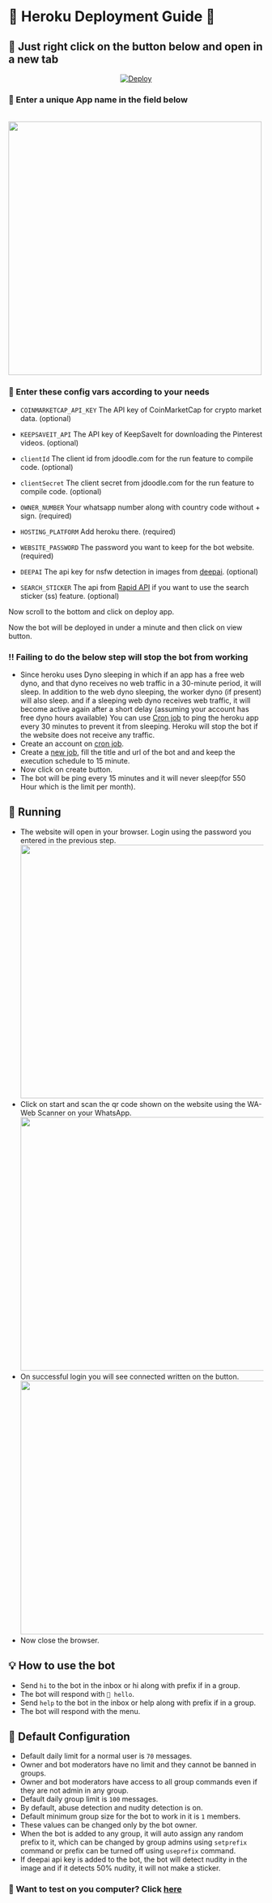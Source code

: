 # 🤖️ Heroku Deployment Guide 🤖️

## 🎅 Just right click on the button below and open in a new tab

<p align="center">
<a href="https://heroku.com/deploy?template=https://github.com/sidd2808/xxx-whatsapp-bot/tree/master"  target="_blank">
  <img src="https://www.herokucdn.com/deploy/button.svg" alt="Deploy">
</a></p>

### 📝 Enter a unique App name in the field below

 <br/><img width = "500px"  src='images/deployapp.png'></img>

### 🔑 Enter these config vars according to your needs

- `COINMARKETCAP_API_KEY` The API key of CoinMarketCap for crypto market data. (optional)

- `KEEPSAVEIT_API` The API key of KeepSaveIt for downloading the Pinterest videos. (optional)

- `clientId` The client id from jdoodle.com for the run feature to compile code. (optional)

- `clientSecret` The client secret from jdoodle.com for the run feature to compile code. (optional)

- `OWNER_NUMBER` Your whatsapp number along with country code without + sign. (required)

- `HOSTING_PLATFORM` Add heroku there. (required)

- `WEBSITE_PASSWORD` The password you want to keep for the bot website. (required)

- `DEEPAI` The api key for nsfw detection in images from [deepai](https://deepai.org/machine-learning-model/nsfw-detector). (optional)

- `SEARCH_STICKER` The api from [Rapid API](https://rapidapi.com/microsoft-azure-org-microsoft-cognitive-services/api/bing-image-search1/) if you want to use the search sticker (ss) feature. (optional)

 Now scroll to the bottom and click on deploy app.

 Now the bot will be deployed in under a minute and then click on view button.

### ‼️ Failing to do the below step will stop the bot from working

- Since heroku uses Dyno sleeping in which if an app has a free web dyno, and that dyno receives no web traffic in a 30-minute period, it will sleep. In addition to the web dyno sleeping, the worker dyno (if present) will also sleep. and if a sleeping web dyno receives web traffic, it will become active again after a short delay (assuming your account has free dyno hours available) You can use [Cron job](https://console.cron-job.org) to ping the heroku app every 30 minutes to prevent it from sleeping. Heroku will stop the bot if the website does not receive any traffic.
- Create an account on [cron job](https://console.cron-job.org/signup).
- Create a [new job](https://console.cron-job.org/jobs/create), fill the title and url of the bot and and keep the execution schedule to 15 minute.
- Now click on create button.
- The bot will be ping every 15 minutes and it will never sleep(for 550 Hour which is the limit per month).

## 🤖 Running

- The website will open in your browser. Login using the password you entered in the previous step.
 <br/><img  width = "500px" src='images/sitelogin.png'></img>
- Click on start and scan the qr code shown on the website using the WA-Web Scanner on your WhatsApp.
 <br/><img  width = "500px" src='images/scanit.png'></img>
- On successful login you will see connected written on the button.
 <br/><img width = "500px"  src='images/connected.png'></img>
- Now close the browser.

## 💡 How to use the bot

- Send `hi` to the bot in the inbox or hi along with prefix if in a group.
- The bot will respond with `👋 hello`.
- Send `help` to the bot in the inbox or help along with prefix if in a group.
- The bot will respond with the menu.

## 🔧 Default Configuration

- Default daily limit for a normal user is `70` messages.
- Owner and bot moderators have no limit and they cannot be banned in groups.
- Owner and bot moderators have access to all group commands even if they are not admin in any group.
- Default daily group limit is `100` messages.
- By default, abuse detection and nudity detection is on.
- Default minimum group size for the bot to work in it is `1` members.
- These values can be changed only by the bot owner.
- When the bot is added to any group, it will auto assign any random prefix to it, which can be changed by group admins using `setprefix` command or prefix can be turned off using `useprefix` command.
- If deepai api key is added to the bot, the bot will detect nudity in the image and if it detects 50% nudity, it will not make a sticker.

### 🔗 Want to test on you computer? Click [here](self-hosting.md)
